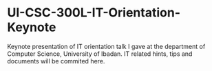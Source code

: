 # UI-CSC-300L-IT-Orientation-Keynote
Keynote presentation of IT orientation talk I gave at the department of Computer Science, University of Ibadan.
IT related hints, tips and documents will be commited here.
